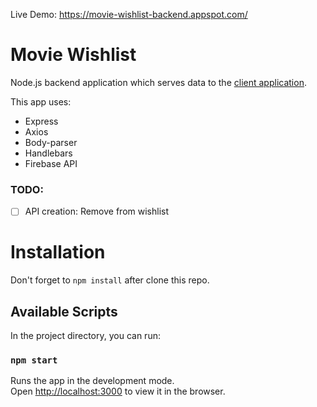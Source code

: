 Live Demo: https://movie-wishlist-backend.appspot.com/

# Movie Wishlist 
Node.js backend application which serves data to the [client application](https://github.com/OscarGimenez/movie-wishlist-front).

This app uses:
- Express
- Axios
- Body-parser
- Handlebars
- Firebase API

### TODO:
- [ ] API creation: Remove from wishlist

# Installation
Don't forget to `npm install` after clone this repo.

## Available Scripts

In the project directory, you can run:

### `npm start`

Runs the app in the development mode.<br>
Open [http://localhost:3000](http://localhost:3000) to view it in the browser.
